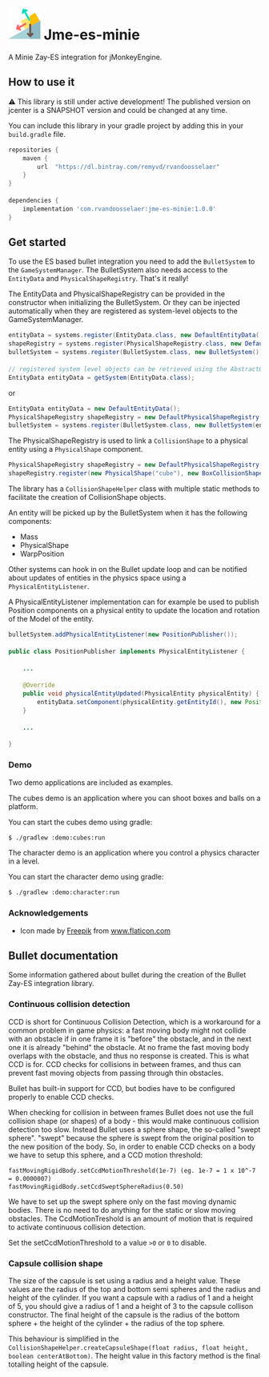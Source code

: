 # ![Jme-es-minie](icon-64.png) Jme-es-minie

A Minie Zay-ES integration for jMonkeyEngine.

## How to use it

:warning: This library is still under active development! The published version on jcenter is a SNAPSHOT version and could be changed at any time.

You can include this library in your gradle project by adding this in your `build.gradle` file.

```groovy
repositories {
    maven {
        url  "https://dl.bintray.com/remyvd/rvandoosselaer" 
    }
}

dependencies {
    implementation 'com.rvandoosselaer:jme-es-minie:1.0.0'
}
```

## Get started

To use the ES based bullet integration you need to add the `BulletSystem` to the `GameSystemManager`. The BulletSystem
also needs access to the `EntityData` and `PhysicalShapeRegistry`. That's it really!

The EntityData and PhysicalShapeRegistry can be provided in the constructor when initializing the BulletSystem. Or they
can be injected automatically when they are registered as system-level objects to the GameSystemManager.

```java
entityData = systems.register(EntityData.class, new DefaultEntityData());
shapeRegistry = systems.register(PhysicalShapeRegistry.class, new DefaultPhysicalShapeRegistry());
bulletSystem = systems.register(BulletSystem.class, new BulletSystem());

// registered system level objects can be retrieved using the AbstractGameSystem.getSystem() implementation
EntityData entityData = getSystem(EntityData.class);
``` 

or

```java
EntityData entityData = new DefaultEntityData();
PhysicalShapeRegistry shapeRegistry = new DefaultPhysicalShapeRegistry();
bulletSystem = systems.register(BulletSystem.class, new BulletSystem(entityData, shapeRegistry));
```

The PhysicalShapeRegistry is used to link a `CollisionShape` to a physical entity using a `PhysicalShape` component.

```java
PhysicalShapeRegistry shapeRegistry = new DefaultPhysicalShapeRegistry();
shapeRegistry.register(new PhysicalShape("cube"), new BoxCollisionShape(new Vector3f(0.5f, 0.5f, 0.5f)));
```

The library has a `CollisionShapeHelper` class with multiple static methods to facilitate the creation of CollisionShape 
objects.

An entity will be picked up by the BulletSystem when it has the following components:
-   Mass
-   PhysicalShape
-   WarpPosition

Other systems can hook in on the Bullet update loop and can be notified about updates of entities in the physics space 
using a `PhysicalEntityListener`.

A PhysicalEntityListener implementation can for example be used to publish Position components on a physical entity to 
update the location and rotation of the Model of the entity.

```java
bulletSystem.addPhysicalEntityListener(new PositionPublisher());

public class PositionPublisher implements PhysicalEntityListener {

    ...
    
    @Override
    public void physicalEntityUpdated(PhysicalEntity physicalEntity) {
        entityData.setComponent(physicalEntity.getEntityId(), new Position(physicalEntity.getLocation(), physicalEntity.getRotation()));
    }
    
    ...

}
```

### Demo

Two demo applications are included as examples.

The cubes demo is an application where you can shoot boxes and balls on a platform.

You can start the cubes demo using gradle:

```bash
$ ./gradlew :demo:cubes:run
```

The character demo is an application where you control a physics character in a level.

You can start the character demo using gradle:

```bash
$ ./gradlew :demo:character:run
```

### Acknowledgements

-   Icon made by [Freepik](https://www.freepik.com/home) from www.flaticon.com


## Bullet documentation

Some information gathered about bullet during the creation of the Bullet Zay-ES integration library.

### Continuous collision detection

CCD is short for Continuous Collision Detection, which is a workaround for a common problem in game physics: a fast 
moving body might not collide with an obstacle if in one frame it is "before" the obstacle, and in the next one it is 
already "behind" the obstacle. At no frame the fast moving body overlaps with the obstacle, and thus no response is 
created. This is what CCD is for. CCD checks for collisions in between frames, and thus can prevent fast moving objects 
from passing through thin obstacles.

Bullet has built-in support for CCD, but bodies have to be configured properly to enable CCD checks.

When checking for collision in between frames Bullet does not use the full collision shape (or shapes) of a body - this 
would make continuous collision detection too slow. Instead Bullet uses a sphere shape, the so-called "swept sphere". 
"swept" because the sphere is swept from the original position to the new position of the body. So, in order to enable 
CCD checks on a body we have to setup this sphere, and a CCD motion threshold:

```
fastMovingRigidBody.setCcdMotionThreshold(1e-7) (eg. 1e-7 = 1 x 10^-7 = 0.0000007)
fastMovingRigidBody.setCcdSweptSphereRadius(0.50)
```

We have to set up the swept sphere only on the fast moving dynamic bodies. There is no need to do anything for the 
static or slow moving obstacles. The CcdMotionTreshold is an amount of motion that is required to activate continuous 
collision detection.

Set the setCcdMotionThreshold to a value `>0` or `0` to disable.

### Capsule collision shape

The size of the capsule is set using a radius and a height value. These values are the radius of the top and bottom semi
spheres and the radius and height of the cylinder.
If you want a capsule with a radius of 1 and a height of 5, you should give a radius of 1 and a height of 3 to the
capsule collison constructor. The final height of the capsule is the radius of the bottom sphere + the height of the 
cylinder + the radius of the top sphere. 

This behaviour is simplified in the `CollisionShapeHelper.createCapsuleShape(float radius, float height, boolean centerAtBottom)`.
The height value in this factory method is the final totalling height of the capsule.
